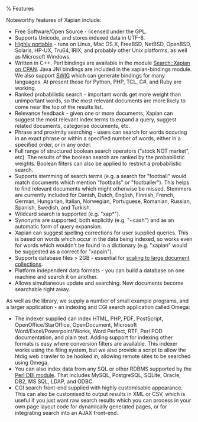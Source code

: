 % Features

Noteworthy features of Xapian include:

* Free Software/Open Source - licensed under the GPL.
* Supports Unicode, and stores indexed data in UTF-8.
* <a
HREF="http://svn.xapian.org/trunk/xapian-core/PLATFORMS?view=co">Highly
portable</a> - runs on Linux, Mac OS X, FreeBSD, NetBSD, OpenBSD, Solaris,
HP-UX, Tru64, IRIX, and probably other Unix platforms, as well as
Microsoft Windows.
* Written in C++.  Perl bindings are available in the module
  <a href="http://search.cpan.org/~olly/Search-Xapian/">Search::Xapian
  on CPAN</a>.  Java JNI bindings are included in the xapian-bindings module.
  We also support <a href="http://www.swig.org/">SWIG</a> which can generate
  bindings for many languages.  At present those for Python, PHP, TCL, C#,
  and Ruby are working.
* Ranked probabilistic search - important words get more weight than
unimportant words, so the most relevant documents are more likely to come near
the top of the results list.
* Relevance feedback - given one or more documents, Xapian can suggest the
most relevant index terms to expand a query, suggest related documents,
categorise documents, etc.
* Phrase and proximity searching - users can search for words
  occuring in an exact phrase or within a specified number of words,
  either in a specified order, or in any order.
* Full range of structured boolean search operators ("stock NOT market",
  etc).  The results of the boolean search are ranked by the probabilistic
  weights.  Boolean filters can also be applied to restrict a probabilistic
  search.
* Supports stemming of search terms (e.g. a search for "football" would
  match documents which mention "footballs" or "footballer").  This helps
  to find relevant documents which might otherwise be missed.  Stemmers
  are currently included for Danish, Dutch, English, Finnish, French,
  German, Hungarian, Italian, Norwegian, Portuguese, Romanian, Russian,
  Spanish, Swedish, and Turkish.
* Wildcard search is supported (e.g. "xap*").
* Synonyms are supported, both explicitly (e.g. "~cash") and as an automatic form of query expansion.
* Xapian can suggest spelling corrections for user supplied queries. This is based on words which occur in the data being indexed, so works even for words which wouldn't be found in a dictionary (e.g. "xapian" would be suggested as a correct for "xapain"). 
* Supports database files &gt; 2GB - essential for
  <A HREF="docs/scalability.html">scaling to large document collections</A>.
* Platform independent data formats - you can build a database on one
  machine and search it on another.
* Allows simultaneous update and searching.  New documents become searchable
right away.

As well as the library, we supply a number of small example programs, and
a larger application - an indexing and CGI search application called Omega:

* The indexer supplied can index HTML, PHP, PDF, PostScript,
  OpenOffice/StarOffice, OpenDocument, Microsoft Word/Excel/Powerpoint/Works,
  Word Perfect, RTF, Perl POD documentation, and plain text.
  Adding support for indexing other formats is easy where conversion filters
  are available.  This indexer works using the
  filing system, but we also provide a script to allow the htdig web
  crawler to be hooked in, allowing remote sites to be searched using Omega.
* You can also index data from any SQL or other RDBMS supported by the
<A HREF="http://dbi.perl.org/">Perl DBI module</A>.
That includes MySQL, PostgreSQL, SQLite, Oracle, DB2, MS SQL, LDAP, and ODBC.
* CGI search front-end supplied with highly customisable appearance.  This
can also be customised to output results in XML or CSV, which is useful if you
just want raw search results which you can process in your own page layout code
for dynamically generated pages, or for integrating search into an AJAX
front-end.
